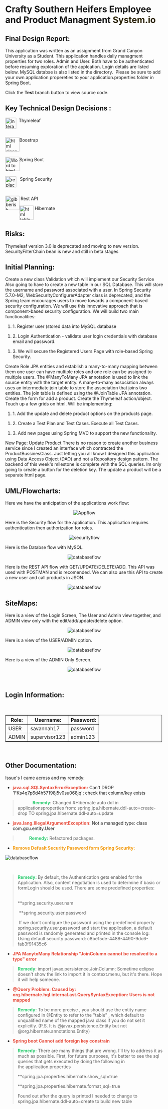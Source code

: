 <!-- #######  CRAFTY SOUTHERN HEIFER APPLICATION README! #########-->
<h1>Crafty Southern Heifers Employee and Product Managment <span style="color:#2b2301">System.io</span></h1>

<h2>Final Design Report:</h2>

<p>This application was written as an assignment from Grand Canyon University as a Student. This application handles daliy managment properties for two roles. Admin and User. Both have to be authenticated before resuming exploration of the applcation. Login details are listed below. MySQL databse is also listed in the directory.&nbsp; Please be sure to add your own application propereties to your application.properties folder in Spring Boot.</p>

<p>Click the <strong>Test</strong> branch button to view source code.</p>

<h2>Key Technical Design Decisions :</h2>

<p>&nbsp;<img alt="interactive connection" src="https://avatars1.githubusercontent.com/u/1492367?s=280&amp;v=4" style="float:left; width:35px" />&nbsp;Thymeleaf</p>

<p>&nbsp;</p>

<p><img alt="html cleaner" src="https://getbootstrap.com/docs/5.2/assets/brand/bootstrap-logo-shadow.png" style="float:left; width:45px" />Boostrap</p>

<p>&nbsp;</p>

<p><img alt="Word to html" src="https://www.logolynx.com/images/logolynx/98/980c5fe716efb66c936eebe1937d5489.png" style="float:left; width:45px" /> Spring Boot</p>

<p>&nbsp;</p>

<p><img alt="replace text" src="https://th.bing.com/th/id/OIP.D87KXcDLtggvLLrmHnairwHaJG?pid=ImgDet&amp;rs=1" style="float:left; width:35px" />&nbsp; &nbsp;Spring Security</p>

<p>&nbsp;</p>

<p><img alt="gibberish" src="https://th.bing.com/th/id/OIP.Wd9moNdvBsgsNDMl6V1BegHaCn?pid=ImgDet&amp;rs=1" style="float:left; width:45px" />&nbsp;Rest API</p>

<p><img alt="html table div" src="https://courses.javacodegeeks.com/wp-content/uploads/2021/03/hibernate-logo-1024x1024.jpg" style="float:left; width:45px" />&nbsp;Hibernate</p>

<p>&nbsp; &nbsp; &nbsp; &nbsp; &nbsp; &nbsp; &nbsp;</p>

<h2>Risks:</h2>

<p>Thymeleaf version 3.0 is deprecated and moving to new version. SecurityFilterChain bean is new and still in beta stages</p>

<h2>Initial Planning:</h2>

<p>Create a new class Validation which will implement our Security Service Also going to have to create a new table in our SQL Database. This will store the username and password associated with a user. In Spring Security 5.7.0-M2, WebSecurityConfigurerAdapter class is deprecated, and the Spring team encourages users to move towards a component-based security configuration. We will use this innovative approach that is component-based security configuration. We will build two main functionalities:</p>

<ol>
	<li>1. Register user (stored data into MySQL database</li>
</ol>

<ol>
	<li>2. Login Authentication - validate user login credentials with database email and password.</li>
</ol>

<ol>
	<li>3. We will secure the Registered Users Page with role-based Spring Security.</li>
</ol>

<p>Create Role JPA entities and establish a many-to-many mapping between them one user can have multiple roles and one role can be assigned to multiple users. The @ManyToMany JPA annotation is used to link the source entity with the target entity. A many-to-many association always uses an intermediate join table to store the association that joins two entities. The join table is defined using the @JoinTable JPA annotation. Create the form for add a product. Create the Thymeleaf action/object. Touch up a few grids on html. Will be implementing:</p>

<ol>
	<li>1. Add the update and delete product options on the products page.</li>
</ol>

<ol>
	<li>2. Create a Test Plan and Test Cases. Execute all Test Cases.</li>
</ol>

<ol>
	<li>3. Add new pages using Spring MVC to support the new functionality.</li>
</ol>

<p>New Page: Update Product There is no reason to create another business service since I created an interface which contracted the ProductBussinesClass. Just letting you all know I designed this application using Data Access Object (DAO) and not a Repository design pattern. The backend of this week&#39;s milestone is complete with the SQL queries. Im only going to create a button for the deletion key. The update a product will be a separate html page.</p>

<h2>UML/Flowcharts:</h2>

<p>Here we have the anticipation of the applications work flow:</p>

<p style="text-align:center"><img alt="Appflow" src="https://github.com/AtlasWriter/CST-339-Milestone-Project/blob/test/CSH%20Site%20Flow%20Chart.PNG" /></p>

<p>Here is the Security flow for the application. This application requires authentication then authorization for roles.</p>

<p style="text-align:center"><img alt="securityflow" src="https://github.com/AtlasWriter/CST-339-Milestone-Project/blob/test/CSH%20Security%20Flowchart.PNG" /></p>

<p>Here is the Databse flow with MySQL.</p>

<p style="text-align:center"><img alt="databaseflow" src="https://github.com/AtlasWriter/CST-339-Milestone-Project/blob/test/database%20diagram.PNG" /></p>

<p>Here is the REST API flow with GET/UPDATE/DELETE/ADD. This API was used with POSTMAN and is recomended. We can also use this API to create a new user and call products in JSON.</p>

<p style="text-align:center"><img alt="databaseflow" src="https://github.com/AtlasWriter/CST-339-Milestone-Project/blob/test/REST%20API%20flow.PNG" /></p>

<h2>SiteMaps:</h2>

<p>Here is a view of the Login Screen, The User and Admin view together, and ADMIN view only with the edit/add/update/delete option.</p>

<p style="text-align:center"><img alt="databaseflow" src="https://github.com/AtlasWriter/CST-339-Milestone-Project/blob/test/loginpage.PNG" /></p>

<p>Here is a view of the USER/ADMIN option.</p>

<p style="text-align:center"><img alt="databaseflow" src="https://github.com/AtlasWriter/CST-339-Milestone-Project/blob/test/userrole.PNG" /></p>

<p>Here is a view of the ADMIN Only Screen.</p>

<p style="text-align:center"><img alt="databaseflow" src="https://github.com/AtlasWriter/CST-339-Milestone-Project/blob/test/adminonly.PNG" /></p>

<p>&nbsp;</p>

<h2>Login Information:</h2>

<p style="text-align:center">&nbsp;</p>

<table border="1" cellpadding="1" cellspacing="1" style="width:500px">
	<thead>
		<tr>
			<th scope="col">Role:</th>
			<th scope="col">Username:</th>
			<th scope="col">Password:</th>
		</tr>
	</thead>
	<tbody>
		<tr>
			<td>USER</td>
			<td>savannah17</td>
			<td>password</td>
		</tr>
		<tr>
			<td>ADMIN</td>
			<td>supervisor123</td>
			<td>admin123</td>
		</tr>
	</tbody>
</table>

<p>&nbsp;</p>

<h2>Other Documentation:</h2>

<p>Issue&#39;s I came across and my remedy:</p>

<ul>
	<li><span style="color:#e74c3c"><strong>java.sql.SQLSyntaxErrorException:</strong></span> Can&#39;t DROP &#39;FKs4q7p6d4h57198j5v0su068jq&#39;; check that column/key exists</li>
</ul>

<blockquote>
<p>&nbsp; &nbsp; &nbsp; &nbsp; &nbsp; &nbsp;&nbsp;<strong><span style="color:#2ecc71">Remedy</span></strong>: Changed #Hibernate auto ddl in applicationsproperties from: spring.jpa.hibernate.ddl-auto=create-drop TO spring.jpa.hibernate.ddl-auto=update</p>
</blockquote>

<ul>
	<li><span style="color:#e74c3c"><strong>java.lang.IllegalArgumentException:</strong></span> Not a managed type: class com.gcu.entity.User</li>
</ul>

<blockquote>
<p><strong><span style="color:#2ecc71">&nbsp; &nbsp; &nbsp; &nbsp; &nbsp; &nbsp;Remedy:</span></strong> Refactored packages.</p>
</blockquote>

<ul>
	<li><strong><span style="color:#f39c12">Remove Defualt Security Password form Spring Security:</span></strong></li>
</ul>

<p><img alt="databaseflow" src="https://github.com/AtlasWriter/CST-339-Milestone-Project/blob/test/generateddefaultpasswordexample.PNG" /></p>

<p>&nbsp;</p>

<blockquote>
<p><span style="color:#2ecc71"><strong>Remedy: </strong></span>By default, the Authentication gets enabled for the Application. Also, content negotiation is used to determine if basic or formLogin should be used. There are some predefined properties:&nbsp; &nbsp; &nbsp; &nbsp; &nbsp; &nbsp; &nbsp; &nbsp;</p>

<p>**spring.security.user.nam</p>

<p>&nbsp;**spring.security.user.password</p>

<p>&nbsp;If we don&#39;t configure the password using the predefined property spring.security.user.password and start the application, a default password is randomly generated and printed in the console log:&nbsp; Using default security password: c8be15de-4488-4490-9dc6-fab3f91435c6</p>
</blockquote>

<ul>
	<li><span style="color:#e74c3c"><strong>JPA ManytoMany Relationship &quot;JoinColumn cannot be resolved to a type&quot; error</strong></span></li>
</ul>

<blockquote>
<p><span style="color:#2ecc71"><strong>Remedy</strong></span>: import javax.persistence.JoinColumn; Sometime eclipse doesn&#39;t show the link to import it in context.menu, but it&#39;s there. Hope it will help someone.</p>
</blockquote>

<ul>
	<li><span style="color:#e74c3c"><strong>@Query Problem: Caused by: org.hibernate.hql.internal.ast.QuerySyntaxException: Users is not mapped</strong></span></li>
</ul>

<blockquote>
<p><span style="color:#2ecc71"><strong>Remedy:</strong></span> To be more precise , you should use the entity name configured in @Entity to refer to the &quot;table&quot; , which default to unqualified name of the mapped java class if you do not set it explicitly.&nbsp;(P.S. It is @javax.persistence.Entity but not @org.hibernate.annotations.Entity)&nbsp;</p>
</blockquote>

<ul>
	<li><span style="color:#e74c3c"><strong>Spring boot Cannot add foreign key constrain</strong></span>&nbsp;</li>
</ul>

<blockquote>
<p><span style="color:#2ecc71"><strong>Remedy:</strong></span> There are many things that are wrong. I&#39;ll try to address it as much as possible. First, for future purposes, it&#39;s better to see the sql queries that gets executed by doing the following in the&nbsp;application.properties</p>

<p>**spring.jpa.properties.hibernate.show_sql=true</p>

<p>**spring.jpa.properties.hibernate.format_sql=true</p>

<p>Found out after the query is printed I needed to change to spring.jpa.hibernate.ddl-auto=create to build new table</p>
</blockquote>

<p>&nbsp;</p>

<p>&nbsp;</p>

<p><strong>&nbsp;</strong></p>

<p>&nbsp;</p>
